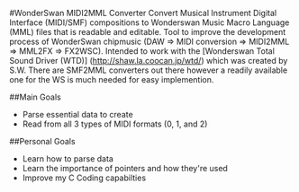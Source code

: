 #WonderSwan MIDI2MML Converter
Convert Musical Instrument Digital Interface (MIDI/SMF) compositions to Wonderswan Music Macro Language (MML) files that is readable and editable. Tool to improve the development process of WonderSwan chipmusic (DAW => MIDI conversion => MIDI2MML => MML2FX => FX2WSC). Intended to work with the [Wonderswan Total Sound Driver (WTD)] (http://shaw.la.coocan.jp/wtd/) which was created by S.W. There are SMF2MML converters out there however a readily available one for the WS is much needed for easy implemention. 

##Main Goals
* Parse essential data to create 
* Read from all 3 types of MIDI formats (0, 1, and 2)

##Personal Goals
* Learn how to parse data
* Learn the importance of pointers and how they're used
* Improve my C Coding capabilties
